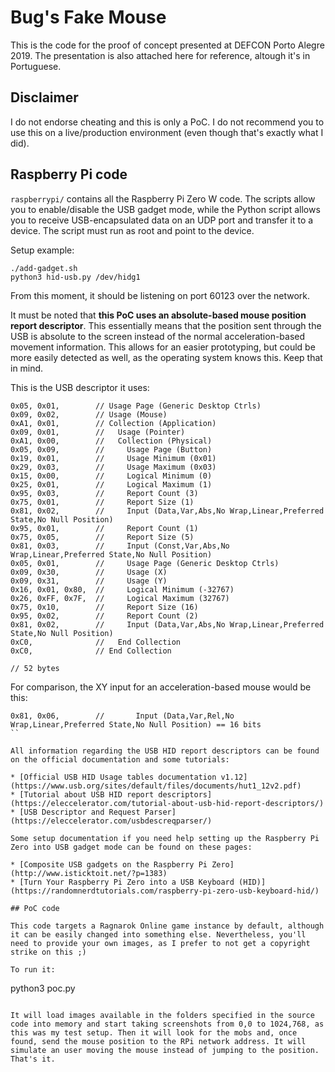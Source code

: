 # Bug's Fake Mouse

This is the code for the proof of concept presented at DEFCON Porto Alegre 2019. The presentation is also attached here for reference, altough it's in Portuguese.

## Disclaimer

I do not endorse cheating and this is only a PoC. I do not recommend you to use this on a live/production environment (even though that's exactly what I did).

## Raspberry Pi code

`raspberrypi/` contains all the Raspberry Pi Zero W code. The scripts allow you to enable/disable the USB gadget mode, while the Python script allows you to receive USB-encapsulated data on an UDP port and transfer it to a device. The script must run as root and point to the device.

Setup example:

```
./add-gadget.sh
python3 hid-usb.py /dev/hidg1
```

From this moment, it should be listening on port 60123 over the network.

It must be noted that **this PoC uses an absolute-based mouse position report descriptor**. This essentially means that the position sent through the USB is absolute to the screen instead of the normal acceleration-based movement information. This allows for an easier prototyping, but could be more easily detected as well, as the operating system knows this. Keep that in mind.

This is the USB descriptor it uses:

```
0x05, 0x01,        // Usage Page (Generic Desktop Ctrls)
0x09, 0x02,        // Usage (Mouse)
0xA1, 0x01,        // Collection (Application)
0x09, 0x01,        //   Usage (Pointer)
0xA1, 0x00,        //   Collection (Physical)
0x05, 0x09,        //     Usage Page (Button)
0x19, 0x01,        //     Usage Minimum (0x01)
0x29, 0x03,        //     Usage Maximum (0x03)
0x15, 0x00,        //     Logical Minimum (0)
0x25, 0x01,        //     Logical Maximum (1)
0x95, 0x03,        //     Report Count (3)
0x75, 0x01,        //     Report Size (1)
0x81, 0x02,        //     Input (Data,Var,Abs,No Wrap,Linear,Preferred State,No Null Position)
0x95, 0x01,        //     Report Count (1)
0x75, 0x05,        //     Report Size (5)
0x81, 0x03,        //     Input (Const,Var,Abs,No Wrap,Linear,Preferred State,No Null Position)
0x05, 0x01,        //     Usage Page (Generic Desktop Ctrls)
0x09, 0x30,        //     Usage (X)
0x09, 0x31,        //     Usage (Y)
0x16, 0x01, 0x80,  //     Logical Minimum (-32767)
0x26, 0xFF, 0x7F,  //     Logical Maximum (32767)
0x75, 0x10,        //     Report Size (16)
0x95, 0x02,        //     Report Count (2)
0x81, 0x02,        //     Input (Data,Var,Abs,No Wrap,Linear,Preferred State,No Null Position)
0xC0,              //   End Collection
0xC0,              // End Collection

// 52 bytes
```

For comparison, the XY input for an acceleration-based mouse would be this:

```
0x81, 0x06,        //     	Input (Data,Var,Rel,No Wrap,Linear,Preferred State,No Null Position) == 16 bits
`` 

All information regarding the USB HID report descriptors can be found on the official documentation and some tutorials:

* [Official USB HID Usage tables documentation v1.12](https://www.usb.org/sites/default/files/documents/hut1_12v2.pdf)
* [Tutorial about USB HID report descriptors](https://eleccelerator.com/tutorial-about-usb-hid-report-descriptors/)
* [USB Descriptor and Request Parser](https://eleccelerator.com/usbdescreqparser/)

Some setup documentation if you need help setting up the Raspberry Pi Zero into USB gadget mode can be found on these pages:

* [Composite USB gadgets on the Raspberry Pi Zero](http://www.isticktoit.net/?p=1383)
* [Turn Your Raspberry Pi Zero into a USB Keyboard (HID)](https://randomnerdtutorials.com/raspberry-pi-zero-usb-keyboard-hid/)

## PoC code

This code targets a Ragnarok Online game instance by default, although it can be easily changed into something else. Nevertheless, you'll need to provide your own images, as I prefer to not get a copyright strike on this ;)

To run it:

```
python3 poc.py
```

It will load images available in the folders specified in the source code into memory and start taking screenshots from 0,0 to 1024,768, as this was my test setup. Then it will look for the mobs and, once found, send the mouse position to the RPi network address. It will simulate an user moving the mouse instead of jumping to the position. That's it.

